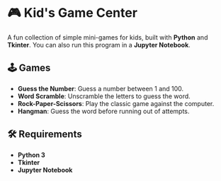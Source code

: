 # 🎮 Kid's Game Center

A fun collection of simple mini-games for kids, built with **Python** and **Tkinter**. You can also run this program in a **Jupyter Notebook**.

## 🕹️ Games

- **Guess the Number**: Guess a number between 1 and 100.
- **Word Scramble**: Unscramble the letters to guess the word.
- **Rock-Paper-Scissors**: Play the classic game against the computer.
- **Hangman**: Guess the word before running out of attempts.

## 🛠️ Requirements

- **Python 3**
- **Tkinter**
- **Jupyter Notebook** 
